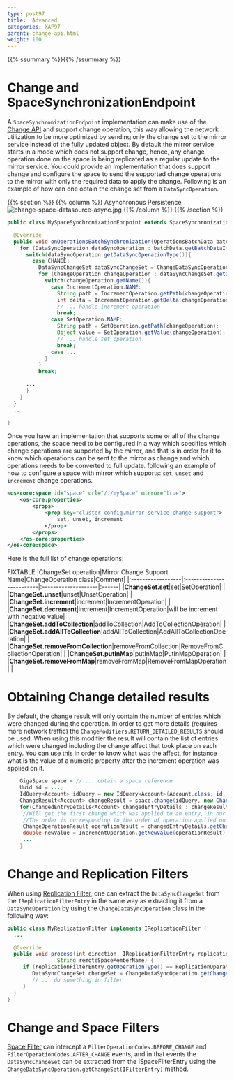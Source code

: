 ```yaml
---
type: post97
title:  Advanced
categories: XAP97
parent: change-api.html
weight: 100
---
```



{{% ssummary %}}{{% /ssummary %}}

# Change and SpaceSynchronizationEndpoint

A `SpaceSynchronizationEndpoint` implementation can make use of the [Change API](./change-api.html) and support change operation, this way allowing the network utilization to be more optimized by sending only the change set to the mirror service instead of the fully updated object. By default the mirror service starts in a mode which does not support change, hence, any change operation done on the space is being replicated as a regular update to the mirror service. You could provide an implementation that does support change and configure the space to send the supported change operations to the mirror with only the required data to apply the change. Following is an example of how can one obtain the change set from a `DataSyncOperation`.

{{% section %}}
{{% column %}}
Asynchronous Persistence
![change-space-datasource-async.jpg](/attachment_files/change-space-datasource-async.jpg)
{{% /column %}}
{{% /section %}}


```java
public class MySpaceSynchronizationEndpoint extends SpaceSynchronizationEndpoint {

  @Override
  public void onOperationsBatchSynchronization(OperationsBatchData batchData){
    for (DataSyncOperation dataSyncOperation : batchData.getBatchDataItems()){
      switch(dataSyncOperation.getDataSyncOperationType()){
        case CHANGE:
          DataSyncChangeSet dataSyncChangeSet = ChangeDataSyncOperation.getChangeSet(dataSyncOperation);
          for (ChangeOperation changeOperation : dataSyncChangeSet.getOperations()){
            switch(changeOperation.getName()){
              case IncrementOperation.NAME:
                String path = IncrementOperation.getPath(changeOperation);
                int delta = IncrementOperation.getDelta(changeOperation).intValue();
                // ... handle increment operation
                break;
              case SetOperation.NAME:
                String path = SetOperation.getPath(changeOperation);
                Object value = SetOperation.getValue(changeOperation);
                // ... handle set operation
                break;
              case ...
            }
          }
          break;

      ...
      }
    }
  }
  ..

}
```

Once you have an implementation that supports some or all of the change operations, the space need to be configured in a way which specifies which change operations are supported by the mirror, and that is in order for it to know which operations can be sent to the mirror as change and which operations needs to be converted to full update. following an example of how to configure a space with mirror which supports: `set`, `unset` and `increment` change operations.


```xml
<os-core:space id="space" url="/./mySpace" mirror="true">
    <os-core:properties>
        <props>
            <prop key="cluster-config.mirror-service.change-support">
                set, unset, increment
            </prop>
        </props>
    </os-core:properties>
</os-core:space>
```

Here is the full list of change operations:

FIXTABLE
|ChangeSet operation|Mirror Change Support Name|ChangeOperation class|Comment|
|:------------------|:-------------------------|:--------------------|:------|
|**ChangeSet.set**|set|SetOperation| |
|**ChangeSet.unset**|unset|UnsetOperation| |
|**ChangeSet.increment**|increment|IncrementOperation| |
|**ChangeSet.decrement**|increment|IncrementOperation|will be increment with negative value|
|**ChangeSet.addToCollection**|addToCollection|AddToCollectionOperation| |
|**ChangeSet.addAllToCollection**|addAllToCollection|AddAllToCollectionOperation| |
|**ChangeSet.removeFromCollection**|removeFromCollection|RemoveFromCollectionOperation| |
|**ChangeSet.putInMap**|putInMap|PutInMapOperation| |
|**ChangeSet.removeFromMap**|removeFromMap|RemoveFromMapOperation| |

# Obtaining Change detailed results

By default, the change result will only contain the number of entries which were changed during the operation. In order to get more details (requires more network traffic) the `ChangeModifiers.RETURN_DETAILED_RESULTS` should be used. When using this modifier the result will contain the list of entries which were changed including the change affect that took place on each entry. You can use this in order to know what was the affect, for instance what is the value of a numeric property after the increment operation was applied on it.


```java
 	GigaSpace space = // ... obtain a space reference
 	Uuid id = ...;
 	IdQuery<Account> idQuery = new IdQuery<Account>(Account.class, id, routing);
 	ChangeResult<Account> changeResult = space.change(idQuery, new ChangeSet().increment("balance.euro", 5.2D), ChangeModifiers.RETURN_DETAILED_RESULTS);
 	for(ChangedEntryDetails<Account> changedEntryDetails : changeResult.getResults()) {
 	 //Will get the first change which was applied to an entry, in our case we did only single increment so we will have only one change operation.
 	 //The order is corresponding to the order of operation applied on the ChangeSet.
 	 ChangeOperationResult operationResult = changedEntryDetails.getChangeOperationsResults().get(0);
 	 double newValue = IncrementOperation.getNewValue(operationResult);
 	 ...
 	}
```


# Change and Replication Filters

When using [Replication Filter](./cluster-replication-filters.html), one can extract the `DataSyncChangeSet` from the `IReplicationFilterEntry` in the same way as extracting it from a `DataSyncOperation` by using the
`ChangeDataSyncOperation` class in the following way:


```java
public class MyReplicationFilter implements IReplicationFilter {
  ...

  @Override
  public void process(int direction, IReplicationFilterEntry replicationFilterEntry,
                String remoteSpaceMemberName) {
     if (replicationFilterEntry.getOperationType() == ReplicationOperationType.CHANGE){
        DataSyncChangeSet changeSet = ChangeDataSyncOperation.getChangeSet(replicationFilterEntry);
        // ... do something in filter
     }
  }
}
```

# Change and Space Filters

[Space Filter](./the-space-filters.html) can intercept a `FilterOperationCodes.BEFORE_CHANGE` and `FilterOperationCodes.AFTER_CHANGE` events, and in that events the `DataSyncChangeSet` can be extracted from the ISpaceFilterEntry using the `ChangeDataSyncOperation.getChangeSet(IFilterEntry)` method.
